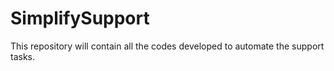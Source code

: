 # SimplifySupport
This repository will contain all the codes developed to automate the support tasks.
